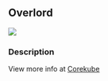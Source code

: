 ## Overlord
<img src="https://travis-ci.org/metral/overlord.svg?branch=master"></p>

### Description
View more info at [Corekube](https://github.com/metral/corekube)
